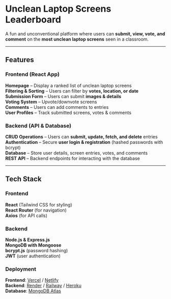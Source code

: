 #  Unclean Laptop Screens Leaderboard   

A fun and unconventional platform where users can **submit, view, vote, and comment** on the **most unclean laptop screens** seen in a classroom.  

---

## Features  

### Frontend (React App)  
 **Homepage** – Display a ranked list of unclean laptop screens  
 **Filtering & Sorting** – Users can filter by **votes, location, or date**  
 **Submission Form** – Users can submit **images & details**  
 **Voting System** – Upvote/downvote screens  
**Comments** – Users can add comments to entries  
 **User Profiles** – Track submitted screens, votes & comments  

### Backend (API & Database)  
 **CRUD Operations** – Users can **submit, update, fetch, and delete** entries  
**Authentication** – Secure **user login & registration** (hashed passwords with bcrypt)  
 **Database** – Store user details, screen entries, votes, and comments  
 **REST API** – Backend endpoints for interacting with the database  

---

##  Tech Stack  

### Frontend  
 **React** (Tailwind CSS for styling)  
 **React Router** (for navigation)  
 **Axios** (for API calls)  

### Backend  
**Node.js & Express.js**  
 **MongoDB with Mongoose**  
 **bcrypt.js** (password hashing)  
 **JWT** (user authentication)  

### Deployment  
 **Frontend**: [Vercel](https://vercel.com/) / [Netlify](https://www.netlify.com/)  
 **Backend**: [Render](https://render.com/) / [Railway](https://railway.app/) / [Heroku](https://www.heroku.com/)  
 **Database**: [MongoDB Atlas](https://www.mongodb.com/atlas)  



